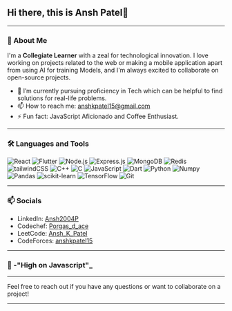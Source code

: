 ## Hi there, this is Ansh Patel👋

---

### 🚀 About Me

I'm a **Collegiate Learner** with a zeal for technological innovation. I love working on projects related to the web or making a mobile application apart from using AI for training Models, and I'm always excited to collaborate on open-source projects. 

- 🔭 I’m currently pursuing proficiency in Tech which can be helpful to find solutions for real-life problems.
- 📫 How to reach me: anshkpatel15@gmail.com 
- ⚡ Fun fact: JavaScript Aficionado and Coffee Enthusiast.

---

### 🛠️ Languages and Tools
![React](https://img.shields.io/badge/-React-000?&logo=React)
![Flutter](https://img.shields.io/badge/-Flutter-000?&logo=Flutter)
![Node.js](https://img.shields.io/badge/-Node.js-000?&logo=Node.js)
![Express.js](https://img.shields.io/badge/-Express.js-000?&logo=Express)
![MongoDB](https://img.shields.io/badge/-MongoDB-000?&logo=MongoDB)
![Redis](https://img.shields.io/badge/-Redis-000?&logo=Redis)
![tailwindCSS](https://img.shields.io/badge/-tailwindCSS-000?&logo=tailwindCSS)
![C++](https://img.shields.io/badge/-C++-000?&logo=C%2B%2B)
![C](https://img.shields.io/badge/-C-000?&logo=C%2B%2B)
![JavaScript](https://img.shields.io/badge/-JavaScript-000?&logo=JavaScript)
![Dart](https://img.shields.io/badge/-Dart-000?&logo=Dart)
![Python](https://img.shields.io/badge/-Python-000?&logo=Python)
![Numpy](https://img.shields.io/badge/-Numpy-000?&logo=Numpy)
![Pandas](https://img.shields.io/badge/-Pandas-000?&logo=Pandas)
![scikit-learn](https://img.shields.io/badge/-scikit--learn-000?&logo=scikit-learn)
![TensorFlow](https://img.shields.io/badge/-TensorFlow-000?&logo=TensorFlow)
![Git](https://img.shields.io/badge/-Git-000?&logo=Git)


---

### 📫 Socials

- LinkedIn: [Ansh2004P](https://www.linkedin.com/in/Ansh2004P)
- Codechef: [Porgas_d_ace](https://www.codechef.com/users/porgas_d_ace)
- LeetCode: [Ansh_K_Patel](https://leetcode.com/u/Ansh_K_Patel/)
- CodeForces: [anshkpatel15](https://codeforces.com/profile/anshkpatel15)
---


### 🍺 -"High on Javascript"_

---

Feel free to reach out if you have any questions or want to collaborate on a project!

---
